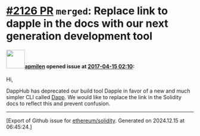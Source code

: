 # [\#2126 PR](https://github.com/ethereum/solidity/pull/2126) `merged`: Replace link to dapple in the docs with our next generation development tool

#### <img src="https://avatars.githubusercontent.com/u/2745728?v=4" width="50">[apmilen](https://github.com/apmilen) opened issue at [2017-04-15 02:10](https://github.com/ethereum/solidity/pull/2126):

Hi,

DappHub has deprecated our build tool Dapple in favor of a new and much simpler CLI called [Dapp](https://github.com/dapphub/dapp). We would like to replace the link in the Solidity docs to reflect this and prevent confusion.




-------------------------------------------------------------------------------



[Export of Github issue for [ethereum/solidity](https://github.com/ethereum/solidity). Generated on 2024.12.15 at 06:45:24.]
